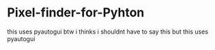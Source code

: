 # Pixel-finder-for-Pyhton
this uses pyautogui
btw i thinks i shouldnt have to say this but this uses pyautogui

